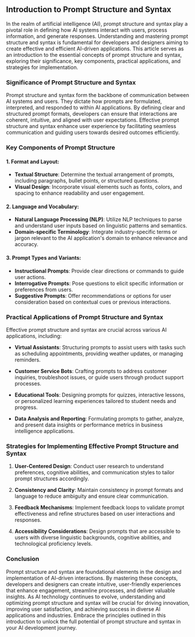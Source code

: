 ## Introduction to Prompt Structure and Syntax

In the realm of artificial intelligence (AI), prompt structure and syntax play a pivotal role in defining how AI systems interact with users, process information, and generate responses. Understanding and mastering prompt structure and syntax is fundamental for developers and designers aiming to create effective and efficient AI-driven applications. This article serves as an introduction to the essential concepts of prompt structure and syntax, exploring their significance, key components, practical applications, and strategies for implementation.

### Significance of Prompt Structure and Syntax

Prompt structure and syntax form the backbone of communication between AI systems and users. They dictate how prompts are formulated, interpreted, and responded to within AI applications. By defining clear and structured prompt formats, developers can ensure that interactions are coherent, intuitive, and aligned with user expectations. Effective prompt structure and syntax enhance user experience by facilitating seamless communication and guiding users towards desired outcomes efficiently.

### Key Components of Prompt Structure

#### 1. **Format and Layout**:
   - **Textual Structure**: Determine the textual arrangement of prompts, including paragraphs, bullet points, or structured questions.
   - **Visual Design**: Incorporate visual elements such as fonts, colors, and spacing to enhance readability and user engagement.

#### 2. **Language and Vocabulary**:
   - **Natural Language Processing (NLP)**: Utilize NLP techniques to parse and understand user inputs based on linguistic patterns and semantics.
   - **Domain-specific Terminology**: Integrate industry-specific terms or jargon relevant to the AI application's domain to enhance relevance and accuracy.

#### 3. **Prompt Types and Variants**:
   - **Instructional Prompts**: Provide clear directions or commands to guide user actions.
   - **Interrogative Prompts**: Pose questions to elicit specific information or preferences from users.
   - **Suggestive Prompts**: Offer recommendations or options for user consideration based on contextual cues or previous interactions.

### Practical Applications of Prompt Structure and Syntax

Effective prompt structure and syntax are crucial across various AI applications, including:

- **Virtual Assistants**: Structuring prompts to assist users with tasks such as scheduling appointments, providing weather updates, or managing reminders.
  
- **Customer Service Bots**: Crafting prompts to address customer inquiries, troubleshoot issues, or guide users through product support processes.
  
- **Educational Tools**: Designing prompts for quizzes, interactive lessons, or personalized learning experiences tailored to student needs and progress.

- **Data Analysis and Reporting**: Formulating prompts to gather, analyze, and present data insights or performance metrics in business intelligence applications.

### Strategies for Implementing Effective Prompt Structure and Syntax

1. **User-Centered Design**: Conduct user research to understand preferences, cognitive abilities, and communication styles to tailor prompt structures accordingly.
   
2. **Consistency and Clarity**: Maintain consistency in prompt formats and language to reduce ambiguity and ensure clear communication.
   
3. **Feedback Mechanisms**: Implement feedback loops to validate prompt effectiveness and refine structures based on user interactions and responses.
   
4. **Accessibility Considerations**: Design prompts that are accessible to users with diverse linguistic backgrounds, cognitive abilities, and technological proficiency levels.

### Conclusion

Prompt structure and syntax are foundational elements in the design and implementation of AI-driven interactions. By mastering these concepts, developers and designers can create intuitive, user-friendly experiences that enhance engagement, streamline processes, and deliver valuable insights. As AI technology continues to evolve, understanding and optimizing prompt structure and syntax will be crucial for driving innovation, improving user satisfaction, and achieving success in diverse AI applications and industries. Embrace the principles outlined in this introduction to unlock the full potential of prompt structure and syntax in your AI development journey.